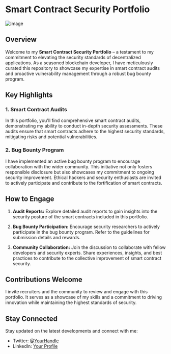 # Smart Contract Security Portfolio
![image](https://github.com/ThomasHeim11/Smart-Contract-Security-Portfolio/assets/106417552/2424f02f-8e71-432c-acca-8a5b6c73e6c9)


## Overview

Welcome to my **Smart Contract Security Portfolio** – a testament to my commitment to elevating the security standards of decentralized applications. As a seasoned blockchain developer, I have meticulously curated this repository to showcase my expertise in smart contract audits and proactive vulnerability management through a robust bug bounty program.

## Key Highlights

### 1. **Smart Contract Audits**

In this portfolio, you'll find comprehensive smart contract audits, demonstrating my ability to conduct in-depth security assessments. These audits ensure that smart contracts adhere to the highest security standards, mitigating risks and potential vulnerabilities.

### 2. **Bug Bounty Program**

I have implemented an active bug bounty program to encourage collaboration with the wider community. This initiative not only fosters responsible disclosure but also showcases my commitment to ongoing security improvement. Ethical hackers and security enthusiasts are invited to actively participate and contribute to the fortification of smart contracts.

## How to Engage

1. **Audit Reports:** Explore detailed audit reports to gain insights into the security posture of the smart contracts included in this portfolio.

2. **Bug Bounty Participation:** Encourage security researchers to actively participate in the bug bounty program. Refer to the guidelines for submission details and rewards.

3. **Community Collaboration:** Join the discussion to collaborate with fellow developers and security experts. Share experiences, insights, and best practices to contribute to the collective improvement of smart contract security.

## Contributions Welcome

I invite recruiters and the community to review and engage with this portfolio. It serves as a showcase of my skills and a commitment to driving innovation while maintaining the highest standards of security.

## Stay Connected

Stay updated on the latest developments and connect with me:

- Twitter: [@YourHandle](https://twitter.com/YourHandle)
- LinkedIn: [Your Profile](https://www.linkedin.com/in/thomas-heim11/)

